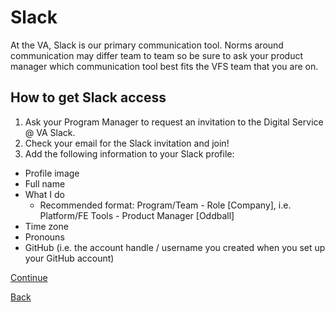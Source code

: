 # Slack
At the VA, Slack is our primary communication tool. Norms around communication may differ team to team so be sure to ask your product manager which communication tool best fits the VFS team that you are on.
## How to get Slack access
1. Ask your Program Manager to request an invitation to the Digital Service @ VA Slack.
2. Check your email for the Slack invitation and join!
3. Add the following information to your Slack profile:
- Profile image
- Full name
- What I do
  - Recommended format: Program/Team - Role [Company], i.e. Platform/FE Tools - Product Manager [Oddball]
- Time zone
- Pronouns
- GitHub (i.e. the account handle / username you created when you set up your GitHub account)

[Continue](./3_GITHUB_ACCESS.md)

[Back](./1_START.md)

